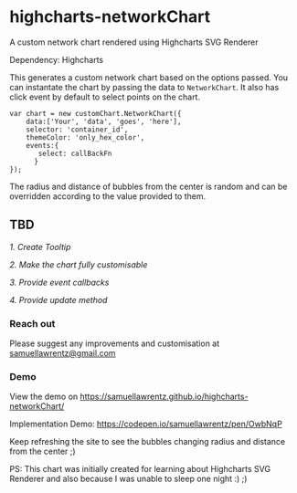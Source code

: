 # highcharts-networkChart
A custom network chart rendered using Highcharts SVG Renderer

Dependency: Highcharts

This generates a custom network chart based on the options passed. You can instantate the chart by passing the data to `NetworkChart`. It also has click event by default to select points on the chart.
```
var chart = new customChart.NetworkChart({
    data:['Your', 'data', 'goes', 'here'],
    selector: 'container_id',
    themeColor: 'only_hex_color',
    events:{
       select: callBackFn
      }
});
```
The radius and distance of bubbles from the center is random and can be overridden according to the value provided to them.

## TBD

*1. Create Tooltip*

*2. Make the chart fully customisable*

*3. Provide event callbacks*

*4. Provide update method*


### Reach out  
Please suggest any improvements and customisation at samuellawrentz@gmail.com

### Demo  
View the demo on https://samuellawrentz.github.io/highcharts-networkChart/

Implementation Demo: https://codepen.io/samuellawrentz/pen/OwbNqP

Keep refreshing the site to see the bubbles changing radius and distance from the center ;)

PS: This chart was initially created for learning about Highcharts SVG Renderer and also because I was unable to sleep one night :) ;)
